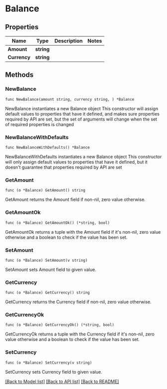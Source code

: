 # Balance

## Properties

Name | Type | Description | Notes
------------ | ------------- | ------------- | -------------
**Amount** | **string** |  | 
**Currency** | **string** |  | 

## Methods

### NewBalance

`func NewBalance(amount string, currency string, ) *Balance`

NewBalance instantiates a new Balance object
This constructor will assign default values to properties that have it defined,
and makes sure properties required by API are set, but the set of arguments
will change when the set of required properties is changed

### NewBalanceWithDefaults

`func NewBalanceWithDefaults() *Balance`

NewBalanceWithDefaults instantiates a new Balance object
This constructor will only assign default values to properties that have it defined,
but it doesn't guarantee that properties required by API are set

### GetAmount

`func (o *Balance) GetAmount() string`

GetAmount returns the Amount field if non-nil, zero value otherwise.

### GetAmountOk

`func (o *Balance) GetAmountOk() (*string, bool)`

GetAmountOk returns a tuple with the Amount field if it's non-nil, zero value otherwise
and a boolean to check if the value has been set.

### SetAmount

`func (o *Balance) SetAmount(v string)`

SetAmount sets Amount field to given value.


### GetCurrency

`func (o *Balance) GetCurrency() string`

GetCurrency returns the Currency field if non-nil, zero value otherwise.

### GetCurrencyOk

`func (o *Balance) GetCurrencyOk() (*string, bool)`

GetCurrencyOk returns a tuple with the Currency field if it's non-nil, zero value otherwise
and a boolean to check if the value has been set.

### SetCurrency

`func (o *Balance) SetCurrency(v string)`

SetCurrency sets Currency field to given value.



[[Back to Model list]](../README.md#documentation-for-models) [[Back to API list]](../README.md#documentation-for-api-endpoints) [[Back to README]](../README.md)


